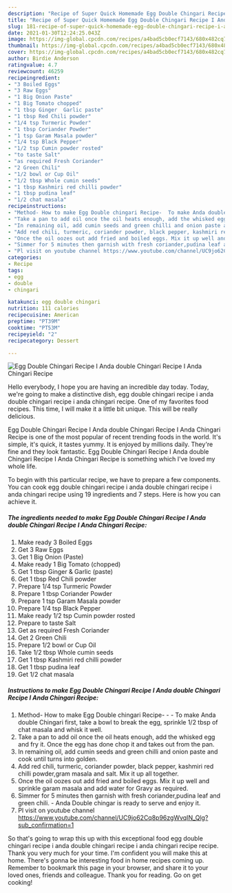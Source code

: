 ```yaml
---
description: "Recipe of Super Quick Homemade Egg Double Chingari Recipe I Anda double Chingari Recipe I Anda Chingari Recipe"
title: "Recipe of Super Quick Homemade Egg Double Chingari Recipe I Anda double Chingari Recipe I Anda Chingari Recipe"
slug: 181-recipe-of-super-quick-homemade-egg-double-chingari-recipe-i-anda-double-chingari-recipe-i-anda-chingari-recipe
date: 2021-01-30T12:24:25.043Z
image: https://img-global.cpcdn.com/recipes/a4bad5cb0ecf7143/680x482cq70/egg-double-chingari-recipe-i-anda-double-chingari-recipe-i-anda-chingari-recipe-recipe-main-photo.jpg
thumbnail: https://img-global.cpcdn.com/recipes/a4bad5cb0ecf7143/680x482cq70/egg-double-chingari-recipe-i-anda-double-chingari-recipe-i-anda-chingari-recipe-recipe-main-photo.jpg
cover: https://img-global.cpcdn.com/recipes/a4bad5cb0ecf7143/680x482cq70/egg-double-chingari-recipe-i-anda-double-chingari-recipe-i-anda-chingari-recipe-recipe-main-photo.jpg
author: Birdie Anderson
ratingvalue: 4.7
reviewcount: 46259
recipeingredient:
- "3 Boiled Eggs"
- "3 Raw Eggs"
- "1 Big Onion Paste"
- "1 Big Tomato chopped"
- "1 tbsp Ginger  Garlic paste"
- "1 tbsp Red Chili powder"
- "1/4 tsp Turmeric Powder"
- "1 tbsp Coriander Powder"
- "1 tsp Garam Masala powder"
- "1/4 tsp Black Pepper"
- "1/2 tsp Cumin powder rosted"
- "to taste Salt"
- "as required Fresh Coriander"
- "2 Green Chili"
- "1/2 bowl or Cup Oil"
- "1/2 tbsp Whole cumin seeds"
- "1 tbsp Kashmiri red chilli powder"
- "1 tbsp pudina leaf"
- "1/2 chat masala"
recipeinstructions:
- "Method- How to make Egg Double chingari Recipe-  To make Anda double Chingari first, take a bowl to break the egg, sprinkle 1/2 tbsp of chat masala and whisk it well."
- "Take a pan to add oil once the oil heats enough, add the whisked egg and fry it. Once the egg has done chop it and takes out from the pan."
- "In remaining oil, add cumin seeds and green chilli and onion paste and cook until turns into golden."
- "Add red chili, turmeric, coriander powder, black pepper, kashmiri red chilli powder,gram masala and salt. Mix it up all together."
- "Once the oil oozes out add fried and boiled eggs. Mix it up well and sprinkle garam masala and add water for Gravy as required."
- "Simmer for 5 minutes then garnish with fresh coriander,pudina leaf and green chili. Anda Double chingar is ready to serve and enjoy it."
- "Pl visit on youtube channel https://www.youtube.com/channel/UC9jo62Cq8p96zgWvqIN_Qlg?sub_confirmation=1"
categories:
- Recipe
tags:
- egg
- double
- chingari

katakunci: egg double chingari 
nutrition: 111 calories
recipecuisine: American
preptime: "PT39M"
cooktime: "PT53M"
recipeyield: "2"
recipecategory: Dessert

---
```



![Egg Double Chingari Recipe I Anda double Chingari Recipe I Anda Chingari Recipe](https://img-global.cpcdn.com/recipes/a4bad5cb0ecf7143/680x482cq70/egg-double-chingari-recipe-i-anda-double-chingari-recipe-i-anda-chingari-recipe-recipe-main-photo.jpg)

Hello everybody, I hope you are having an incredible day today. Today, we're going to make a distinctive dish, egg double chingari recipe i anda double chingari recipe i anda chingari recipe. One of my favorites food recipes. This time, I will make it a little bit unique. This will be really delicious.

Egg Double Chingari Recipe I Anda double Chingari Recipe I Anda Chingari Recipe is one of the most popular of recent trending foods in the world. It's simple, it's quick, it tastes yummy. It is enjoyed by millions daily. They're fine and they look fantastic. Egg Double Chingari Recipe I Anda double Chingari Recipe I Anda Chingari Recipe is something which I've loved my whole life.




To begin with this particular recipe, we have to prepare a few components. You can cook egg double chingari recipe i anda double chingari recipe i anda chingari recipe using 19 ingredients and 7 steps. Here is how you can achieve it.

<!--inarticleads1-->

##### The ingredients needed to make Egg Double Chingari Recipe I Anda double Chingari Recipe I Anda Chingari Recipe:

1. Make ready 3 Boiled Eggs
1. Get 3 Raw Eggs
1. Get 1 Big Onion (Paste)
1. Make ready 1 Big Tomato (chopped)
1. Get 1 tbsp Ginger &amp; Garlic (paste)
1. Get 1 tbsp Red Chili powder
1. Prepare 1/4 tsp Turmeric Powder
1. Prepare 1 tbsp Coriander Powder
1. Prepare 1 tsp Garam Masala powder
1. Prepare 1/4 tsp Black Pepper
1. Make ready 1/2 tsp Cumin powder rosted
1. Prepare to taste Salt
1. Get as required Fresh Coriander
1. Get 2 Green Chili
1. Prepare 1/2 bowl or Cup Oil
1. Take 1/2 tbsp Whole cumin seeds
1. Get 1 tbsp Kashmiri red chilli powder
1. Get 1 tbsp pudina leaf
1. Get 1/2 chat masala




<!--inarticleads2-->

##### Instructions to make Egg Double Chingari Recipe I Anda double Chingari Recipe I Anda Chingari Recipe:

1. Method- How to make Egg Double chingari Recipe- -  - To make Anda double Chingari first, take a bowl to break the egg, sprinkle 1/2 tbsp of chat masala and whisk it well.
1. Take a pan to add oil once the oil heats enough, add the whisked egg and fry it. Once the egg has done chop it and takes out from the pan.
1. In remaining oil, add cumin seeds and green chilli and onion paste and cook until turns into golden.
1. Add red chili, turmeric, coriander powder, black pepper, kashmiri red chilli powder,gram masala and salt. Mix it up all together.
1. Once the oil oozes out add fried and boiled eggs. Mix it up well and sprinkle garam masala and add water for Gravy as required.
1. Simmer for 5 minutes then garnish with fresh coriander,pudina leaf and green chili. - Anda Double chingar is ready to serve and enjoy it.
1. Pl visit on youtube channel https://www.youtube.com/channel/UC9jo62Cq8p96zgWvqIN_Qlg?sub_confirmation=1




So that's going to wrap this up with this exceptional food egg double chingari recipe i anda double chingari recipe i anda chingari recipe recipe. Thank you very much for your time. I'm confident you will make this at home. There's gonna be interesting food in home recipes coming up. Remember to bookmark this page in your browser, and share it to your loved ones, friends and colleague. Thank you for reading. Go on get cooking!
